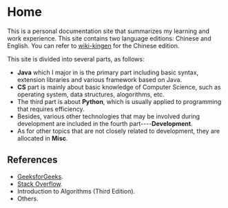 # Home

This is a personal documentation site that summarizes my learning and work experience. This site contains two language editions: Chinese and English. You can refer to [wiki-kingen](/wiki-kingen/) for the Chinese edition.

This site is divided into several parts, as follows:

- **Java** which I major in is the primary part including basic syntax, extension libraries and various framework based on Java.
- **CS** part is mainly about basic knowledge of Computer Science, such as operating system, data structures, alogorithms, etc.
- The third part is about **Python**, which is usually applied to programming that requires efficiency.
- Besides, various other technologies that may be involved during development are included in the fourth part----**Development**.
- As for other topics that are not closely related to development, they are allocated in **Misc**.

## References

- [GeeksforGeeks](https://www.geeksforgeeks.org/).
- [Stack Overflow](https://stackoverflow.com/questions).
- Introduction to Algorithms (Third Edition).
- Others.

